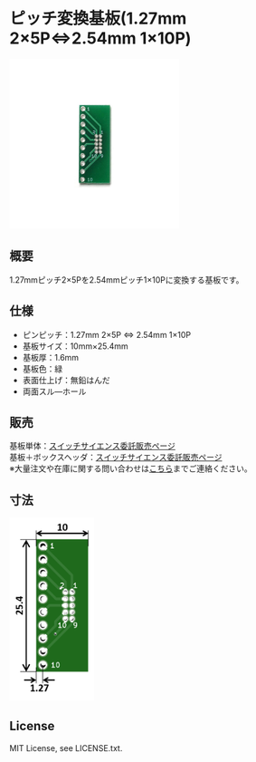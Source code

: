 # ピッチ変換基板(1.27mm 2×5P⇔2.54mm 1×10P)


<img src="/images/ProductImage.jpg" width="300px">

## 概要

1.27mmピッチ2×5Pを2.54mmピッチ1×10Pに変換する基板です。

## 仕様
- ピンピッチ：1.27mm 2×5P ⇔ 2.54mm 1×10P
- 基板サイズ：10mm×25.4mm
- 基板厚：1.6mm
- 基板色：緑
- 表面仕上げ：無鉛はんだ
- 両面スル―ホール

## 販売  
基板単体：[スイッチサイエンス委託販売ページ](https://www.switch-science.com/catalog/5369/)  
基板＋ボックスヘッダ：[スイッチサイエンス委託販売ページ](https://www.switch-science.com/catalog/6326/)  
※大量注文や在庫に関する問い合わせは[こちら](mailto:info.y2kb@gmail.com)までご連絡ください。  

## 寸法
<img src="/images/dimension.png" width="150px">

## License
MIT License, see LICENSE.txt.
